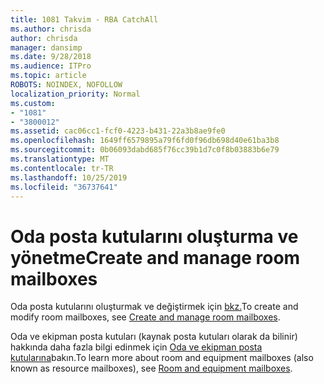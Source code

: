 ```yaml
---
title: 1081 Takvim - RBA CatchAll
ms.author: chrisda
author: chrisda
manager: dansimp
ms.date: 9/28/2018
ms.audience: ITPro
ms.topic: article
ROBOTS: NOINDEX, NOFOLLOW
localization_priority: Normal
ms.custom:
- "1081"
- "3800012"
ms.assetid: cac06cc1-fcf0-4223-b431-22a3b8ae9fe0
ms.openlocfilehash: 1649ff6579895a79f6fd0f96db698d40e61ba3b8
ms.sourcegitcommit: 0b06093dabd685f76cc39b1d7c0f8b03883b6e79
ms.translationtype: MT
ms.contentlocale: tr-TR
ms.lasthandoff: 10/25/2019
ms.locfileid: "36737641"
---
```

# <a name="create-and-manage-room-mailboxes"></a><span data-ttu-id="a8fa9-102">Oda posta kutularını oluşturma ve yönetme</span><span class="sxs-lookup"><span data-stu-id="a8fa9-102">Create and manage room mailboxes</span></span>

<span data-ttu-id="a8fa9-103">Oda posta kutularını oluşturmak ve değiştirmek için [bkz.](https://docs.microsoft.com/Exchange/recipients/room-mailboxes)</span><span class="sxs-lookup"><span data-stu-id="a8fa9-103">To create and modify room mailboxes, see [Create and manage room mailboxes](https://docs.microsoft.com/Exchange/recipients/room-mailboxes).</span></span>

<span data-ttu-id="a8fa9-104">Oda ve ekipman posta kutuları (kaynak posta kutuları olarak da bilinir) hakkında daha fazla bilgi edinmek için [Oda ve ekipman posta kutularına](https://docs.microsoft.com/office365/admin/manage/room-and-equipment-mailboxes)bakın.</span><span class="sxs-lookup"><span data-stu-id="a8fa9-104">To learn more about room and equipment mailboxes (also known as resource mailboxes), see [Room and equipment mailboxes](https://docs.microsoft.com/office365/admin/manage/room-and-equipment-mailboxes).</span></span>
